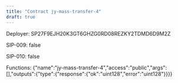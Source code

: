 ```yaml
---
title: "Contract jy-mass-transfer-4"
draft: true
---
```

Deployer: SP27F9EJH20K3GT6GHZG0RD08REZKY2TDMD6D9M2Z

SIP-009: false

SIP-010: false

Functions:
{"name":"jy-mass-transfer-4","access":"public","args":[],"outputs":{"type":{"response":{"ok":"uint128","error":"uint128"}}}}
